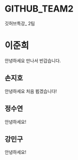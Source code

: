 # GITHUB_TEAM2
깃허브특강_ 2팀


# 이준희
안녕하세요
만나서 반갑습니다.


## 손지호
안녕하세요 처음 뵙겠습니다!

## 정수연
안녕하세요!

## 강민구
안녕하세요!
